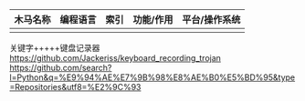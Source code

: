 |木马名称|编程语言|索引|功能/作用|平台/操作系统|
|-------|-------|---|--------|------------|
||||||

关键字+++++键盘记录器
https://github.com/Jackeriss/keyboard_recording_trojan
https://github.com/search?l=Python&q=%E9%94%AE%E7%9B%98%E8%AE%B0%E5%BD%95&type=Repositories&utf8=%E2%9C%93
